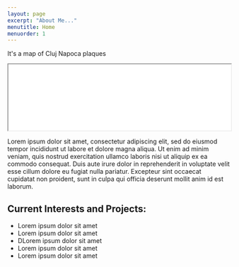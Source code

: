 ```yaml
---
layout: page
excerpt: "About Me..."
menutitle: Home
menuorder: 1
---
```


It's a map of Cluj Napoca plaques


<iframe src="assets/web_app/index.html" width="100%" hight="auto" aspect-ratio="16/9"></iframe>

Lorem ipsum dolor sit amet, consectetur adipiscing elit, sed do eiusmod tempor incididunt ut labore et dolore magna aliqua. Ut enim ad minim veniam, quis nostrud exercitation ullamco laboris nisi ut aliquip ex ea commodo consequat. Duis aute irure dolor in reprehenderit in voluptate velit esse cillum dolore eu fugiat nulla pariatur. Excepteur sint occaecat cupidatat non proident, sunt in culpa qui officia deserunt mollit anim id est laborum.

## Current Interests and Projects:

- Lorem ipsum dolor sit amet
- Lorem ipsum dolor sit amet
- DLorem ipsum dolor sit amet
- Lorem ipsum dolor sit amet
- Lorem ipsum dolor sit amet
